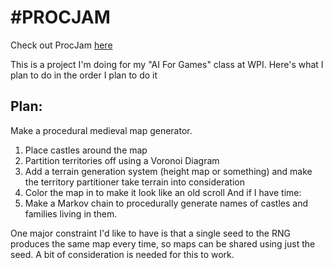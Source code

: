 # \#PROCJAM
Check out ProcJam [here](http://www.procjam.com/)

This is a project I'm doing for my "AI For Games" class at WPI. Here's what I plan to do in the order I plan to do it

## Plan:
Make a procedural medieval map generator. 
1. Place castles around the map
2. Partition territories off using a Voronoi Diagram
3. Add a terrain generation system (height map or something) and make the territory partitioner take terrain into consideration
4. Color the map in to make it look like an old scroll
And if I have time:
5. Make a Markov chain to procedurally generate names of castles and families living in them. 

One major constraint I'd like to have is that a single seed to the RNG produces the same map every time, so maps can be shared using just the seed. A bit of consideration is needed for this to work.
